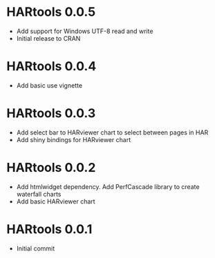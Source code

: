 # HARtools 0.0.5
* Add support for Windows UTF-8 read and write
* Initial release to CRAN

# HARtools 0.0.4
* Add basic use vignette

# HARtools 0.0.3
* Add select bar to HARviewer chart to select between pages in HAR
* Add shiny bindings for HARviewer chart

# HARtools 0.0.2
* Add htmlwidget dependency. Add PerfCascade library to create waterfall charts
* Add basic HARviewer chart


# HARtools 0.0.1
* Initial commit
